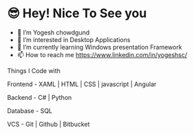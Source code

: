 # 😎 Hey! Nice To See you


- 👋 I’m Yogesh chowdgund
- 👀 I’m interested in Desktop Applications
- 🌱 I’m currently learning  Windows presentation Framework
- 📫 How to reach me https://www.linkedin.com/in/yogeshsc/

Things I Code with 

Frontend  -  XAML | HTML | CSS | javascript | Angular

Backend   -   C#  | Python

Database  -  SQL

VCS       -  Git  | Github | Bitbucket

<!---
Yogeshchowdgund/Yogeshchowdgund is a ✨ special ✨ repository because its `README.md` (this file) appears on your GitHub profile.
You can click the Preview link to take a look at your changes.
--->
